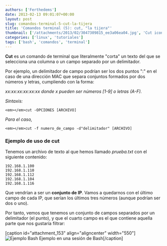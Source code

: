 ```yaml
---
authors: ['Ferthedems']
date: 2013-02-13 09:01:07+00:00
layout: post
slug: comandos-terminal-5-cut-la-tijera
title: 'Comandos terminal (5): cut, "la tijera"'
thumbnail: ['/attachments/2013/02/3047309815_ee3a06ea04.jpg', 'Cut icon']
categories: ['linux', 'tutoriales']
tags: ['bash', 'comandos', 'terminal']
---
```


**Cut** es un comando de terminal que literalmente "corta" un texto del que se selecciona una columna o un campo separado por un delimitador.




Por ejemplo, un delimitador de campo podrían ser los dos puntos ":" en el caso de una dirección MAC que separa conjuntos formados por dos números y letras, cumpliendo con la forma:




_xx:xx:xx:xx:xx:xx donde x pueden ser números [1-9] o letras (A-F)._


_Sintaxis:_

    
    <em></em>cut -OPCIONES [ARCHIVO]


_Para el caso,_

    
    <em></em>cut -f numero_de_campo -d"delimitador" [ARCHIVO]




### Ejemplo de uso de cut


Tenemos un archivo de texto al que hemos llamado _prueba.txt_ con el siguiente contenido:

    
    192.168.1.100
    192.168.1.110
    192.168.1.112
    192.168.1.104
    192.168.1.116


Que vendrían a ser un **conjunto de IP**. Vamos a quedarnos con el último campo de cada IP, que serían los últimos tres números (aunque podrían ser dos o uno).

Por tanto, vemos que tenemos un conjunto de campos separados por un delimitador (el punto), y que el cuarto campo es el que contiene aquella parte que nos gustaría filtrar:

[caption id="attachment_153" align="aligncenter" width="550"]![Ejemplo Bash](http://www.univunix.com/wp-content/uploads/Captura-de-pantalla-de-2013-02-11-133548.png) Ejemplo en una sesión de Bash[/caption]